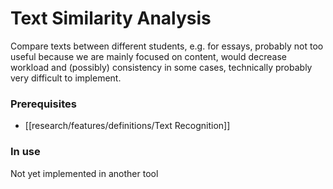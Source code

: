 # Text Similarity Analysis
Compare texts between different students, e.g. for essays, probably not too useful because we are mainly focused on content, would decrease workload and (possibly) consistency in some cases, technically probably very difficult to implement.


### Prerequisites 
- [[research/features/definitions/Text Recognition]]

### In use 
Not yet implemented in another tool
